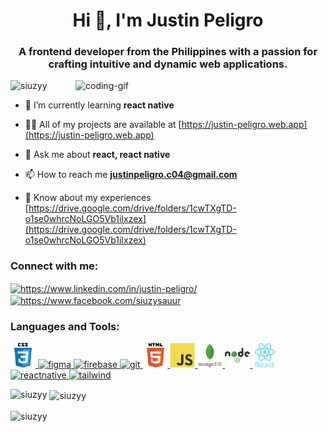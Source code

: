 <h1 align="center">Hi 👋, I'm Justin Peligro</h1>
<h3 align="center">A frontend developer from the Philippines with a passion for crafting intuitive and dynamic web applications.</h3>
<img align="right" alt="coding-gif" width="400" src="https://camo.githubusercontent.com/2366b34bb903c09617990fb5fff4622f3e941349e846ddb7e73df872a9d21233/68747470733a2f2f63646e2e6472696262626c652e636f6d2f75736572732f3733303730332f73637265656e73686f74732f363538313234332f6176656e746f2e676966" />

<p align="left"> <img src="https://komarev.com/ghpvc/?username=siuzyy&label=Profile%20views&color=0e75b6&style=flat" alt="siuzyy" /> </p>

- 🌱 I’m currently learning **react native**

- 👨‍💻 All of my projects are available at [https://justin-peligro.web.app](https://justin-peligro.web.app)

- 💬 Ask me about **react, react native**

- 📫 How to reach me **justinpeligro.c04@gmail.com**

- 📄 Know about my experiences [https://drive.google.com/drive/folders/1cwTXgTD-o1se0whrcNoLGO5Vb1iIxzex](https://drive.google.com/drive/folders/1cwTXgTD-o1se0whrcNoLGO5Vb1iIxzex)

<h3 align="left">Connect with me:</h3>
<p align="left">
<a href="https://linkedin.com/in/https://www.linkedin.com/in/justin-peligro/" target="blank"><img align="center" src="https://raw.githubusercontent.com/rahuldkjain/github-profile-readme-generator/master/src/images/icons/Social/linked-in-alt.svg" alt="https://www.linkedin.com/in/justin-peligro/" height="30" width="40" /></a>
<a href="https://fb.com/https://www.facebook.com/siuzysauur" target="blank"><img align="center" src="https://raw.githubusercontent.com/rahuldkjain/github-profile-readme-generator/master/src/images/icons/Social/facebook.svg" alt="https://www.facebook.com/siuzysauur" height="30" width="40" /></a>
</p>

<h3 align="left">Languages and Tools:</h3>
<p align="left"> <a href="https://www.w3schools.com/css/" target="_blank" rel="noreferrer"> <img src="https://raw.githubusercontent.com/devicons/devicon/master/icons/css3/css3-original-wordmark.svg" alt="css3" width="40" height="40"/> </a> <a href="https://www.figma.com/" target="_blank" rel="noreferrer"> <img src="https://www.vectorlogo.zone/logos/figma/figma-icon.svg" alt="figma" width="40" height="40"/> </a> <a href="https://firebase.google.com/" target="_blank" rel="noreferrer"> <img src="https://www.vectorlogo.zone/logos/firebase/firebase-icon.svg" alt="firebase" width="40" height="40"/> </a> <a href="https://git-scm.com/" target="_blank" rel="noreferrer"> <img src="https://www.vectorlogo.zone/logos/git-scm/git-scm-icon.svg" alt="git" width="40" height="40"/> </a> <a href="https://www.w3.org/html/" target="_blank" rel="noreferrer"> <img src="https://raw.githubusercontent.com/devicons/devicon/master/icons/html5/html5-original-wordmark.svg" alt="html5" width="40" height="40"/> </a> <a href="https://developer.mozilla.org/en-US/docs/Web/JavaScript" target="_blank" rel="noreferrer"> <img src="https://raw.githubusercontent.com/devicons/devicon/master/icons/javascript/javascript-original.svg" alt="javascript" width="40" height="40"/> </a> <a href="https://www.mongodb.com/" target="_blank" rel="noreferrer"> <img src="https://raw.githubusercontent.com/devicons/devicon/master/icons/mongodb/mongodb-original-wordmark.svg" alt="mongodb" width="40" height="40"/> </a> <a href="https://nodejs.org" target="_blank" rel="noreferrer"> <img src="https://raw.githubusercontent.com/devicons/devicon/master/icons/nodejs/nodejs-original-wordmark.svg" alt="nodejs" width="40" height="40"/> </a> <a href="https://reactjs.org/" target="_blank" rel="noreferrer"> <img src="https://raw.githubusercontent.com/devicons/devicon/master/icons/react/react-original-wordmark.svg" alt="react" width="40" height="40"/> </a> <a href="https://reactnative.dev/" target="_blank" rel="noreferrer"> <img src="https://reactnative.dev/img/header_logo.svg" alt="reactnative" width="40" height="40"/> </a> <a href="https://tailwindcss.com/" target="_blank" rel="noreferrer"> <img src="https://www.vectorlogo.zone/logos/tailwindcss/tailwindcss-icon.svg" alt="tailwind" width="40" height="40"/> </a> </p>

<p><img align="left" src="https://github-readme-stats.vercel.app/api/top-langs?username=siuzyy&show_icons=true&locale=en&layout=compact" alt="siuzyy" /></p>

<p>&nbsp;<img align="center" src="https://github-readme-stats.vercel.app/api?username=siuzyy&show_icons=true&locale=en" alt="siuzyy" /></p>

<p><img align="center" src="https://github-readme-streak-stats.herokuapp.com/?user=siuzyy&" alt="siuzyy" /></p>
